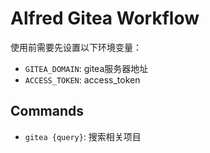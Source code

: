 # Alfred Gitea Workflow

使用前需要先设置以下环境变量：

* `GITEA_DOMAIN`: gitea服务器地址
* `ACCESS_TOKEN`: access_token

## Commands

* `gitea {query}`: 搜索相关项目
